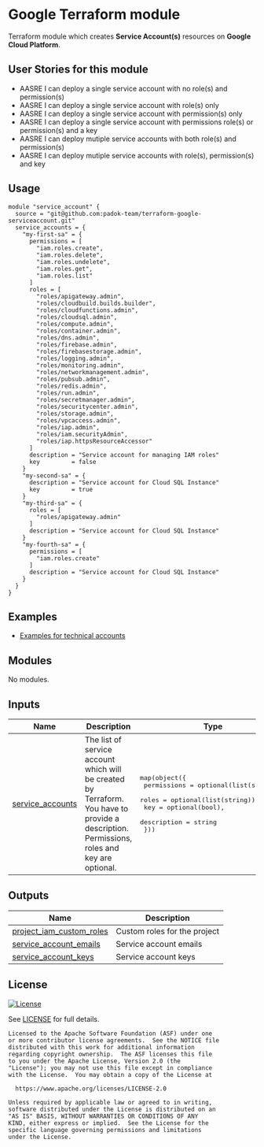 # Google Terraform module

Terraform module which creates **Service Account(s)** resources on **Google Cloud Platform**. 

## User Stories for this module

- AASRE I can deploy a single service account with no role(s) and permission(s)
- AASRE I can deploy a single service account with role(s) only
- AASRE I can deploy a single service account with permission(s) only
- AASRE I can deploy a single service account with permissions role(s) or permission(s) and a key
- AASRE I can deploy mutiple service accounts with both role(s) and permission(s)
- AASRE I can deploy mutiple service accounts with role(s), permission(s) and key

## Usage

```hcl
module "service_account" {
  source = "git@github.com:padok-team/terraform-google-serviceaccount.git"
  service_accounts = {
    "my-first-sa" = {
      permissions = [
        "iam.roles.create",
        "iam.roles.delete",
        "iam.roles.undelete",
        "iam.roles.get",
        "iam.roles.list"
      ]
      roles = [
        "roles/apigateway.admin",
        "roles/cloudbuild.builds.builder",
        "roles/cloudfunctions.admin",
        "roles/cloudsql.admin",
        "roles/compute.admin",
        "roles/container.admin",
        "roles/dns.admin",
        "roles/firebase.admin",
        "roles/firebasestorage.admin",
        "roles/logging.admin",
        "roles/monitoring.admin",
        "roles/networkmanagement.admin",
        "roles/pubsub.admin",
        "roles/redis.admin",
        "roles/run.admin",
        "roles/secretmanager.admin",
        "roles/securitycenter.admin",
        "roles/storage.admin",
        "roles/vpcaccess.admin",
        "roles/iap.admin",
        "roles/iam.securityAdmin",
        "roles/iap.httpsResourceAccessor"
      ]
      description = "Service account for managing IAM roles"
      key         = false
    }
    "my-second-sa" = {
      description = "Service account for Cloud SQL Instance"
      key         = true
    }
    "my-third-sa" = {
      roles = [
        "roles/apigateway.admin"
      ]
      description = "Service account for Cloud SQL Instance"
    }
    "my-fourth-sa" = {
      permissions = [
        "iam.roles.create"
      ]
      description = "Service account for Cloud SQL Instance"
    }
  }
}
```

## Examples

- [Examples for technical accounts](examples/example_for_technical_account/main.tf)

<!-- BEGIN_TF_DOCS -->
## Modules

No modules.

## Inputs

| Name | Description | Type | Default | Required |
|------|-------------|------|---------|:--------:|
| <a name="input_service_accounts"></a> [service\_accounts](#input\_service\_accounts) | The list of service account which will be created by Terraform. You have to provide a description. Permissions, roles and key are optional. | <pre>map(object({<br>    permissions = optional(list(string)),<br>    roles       = optional(list(string)),<br>    key         = optional(bool),<br>    description = string<br>  }))</pre> | n/a | yes |

## Outputs

| Name | Description |
|------|-------------|
| <a name="output_project_iam_custom_roles"></a> [project\_iam\_custom\_roles](#output\_project\_iam\_custom\_roles) | Custom roles for the project |
| <a name="output_service_account_emails"></a> [service\_account\_emails](#output\_service\_account\_emails) | Service account emails |
| <a name="output_service_account_keys"></a> [service\_account\_keys](#output\_service\_account\_keys) | Service account keys |
<!-- END_TF_DOCS -->

## License

[![License](https://img.shields.io/badge/License-Apache%202.0-blue.svg)](https://opensource.org/licenses/Apache-2.0)

See [LICENSE](LICENSE) for full details.

```text
Licensed to the Apache Software Foundation (ASF) under one
or more contributor license agreements.  See the NOTICE file
distributed with this work for additional information
regarding copyright ownership.  The ASF licenses this file
to you under the Apache License, Version 2.0 (the
"License"); you may not use this file except in compliance
with the License.  You may obtain a copy of the License at

  https://www.apache.org/licenses/LICENSE-2.0

Unless required by applicable law or agreed to in writing,
software distributed under the License is distributed on an
"AS IS" BASIS, WITHOUT WARRANTIES OR CONDITIONS OF ANY
KIND, either express or implied.  See the License for the
specific language governing permissions and limitations
under the License.
```

